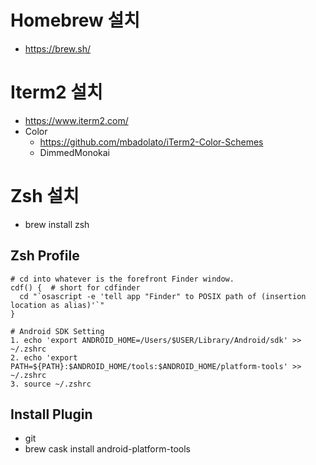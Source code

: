 # Homebrew 설치

- https://brew.sh/

# Iterm2 설치

- https://www.iterm2.com/
- Color
   - https://github.com/mbadolato/iTerm2-Color-Schemes
   - DimmedMonokai

# Zsh 설치

- brew install zsh

## Zsh Profile

```
# cd into whatever is the forefront Finder window.
cdf() {  # short for cdfinder
  cd "`osascript -e 'tell app "Finder" to POSIX path of (insertion location as alias)'`"
}

# Android SDK Setting
1. echo 'export ANDROID_HOME=/Users/$USER/Library/Android/sdk' >> ~/.zshrc
2. echo 'export PATH=${PATH}:$ANDROID_HOME/tools:$ANDROID_HOME/platform-tools' >> ~/.zshrc
3. source ~/.zshrc
```
## Install Plugin

- git
- brew cask install android-platform-tools
